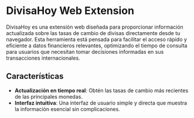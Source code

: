 # DivisaHoy Web Extension


DivisaHoy es una extensión web diseñada para proporcionar información actualizada sobre las tasas de cambio de divisas directamente desde tu navegador. Esta herramienta está pensada para facilitar el acceso rápido y eficiente a datos financieros relevantes, optimizando el tiempo de consulta para usuarios que necesitan tomar decisiones informadas en sus transacciones internacionales.

## Características

- **Actualización en tiempo real**: Obtén las tasas de cambio más recientes de las principales monedas.
- **Interfaz intuitiva**: Una interfaz de usuario simple y directa que muestra la información esencial sin complicaciones.

